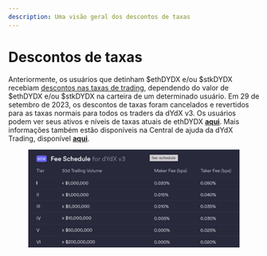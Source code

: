 ```yaml
---
description: Uma visão geral dos descontos de taxas
---
```


# Descontos de taxas

Anteriormente, os usuários que detinham $ethDYDX e/ou $stkDYDX recebiam [descontos nas taxas de trading](https://dydx.exchange/blog/v3-updated-fee-schedule), dependendo do valor de $ethDYDX e/ou $stkDYDX na carteira de um determinado usuário. Em 29 de setembro de 2023, os descontos de taxas foram cancelados e revertidos para as taxas normais para todos os traders da dYdX v3. Os usuários podem ver seus ativos e níveis de taxas atuais de ethDYDX [**aqui**](https://trade.dydx.exchange/portfolio/fees). Mais informações também estão disponíveis na Central de ajuda da dYdX Trading, disponível [**aqui**](https://help.dydx.exchange/en/articles/4798040-perpetual-trade-fees).

<figure><img src="../.gitbook/assets/Screenshot 2023-10-05 at 09.39.07.png" alt=""><figcaption></figcaption></figure>
